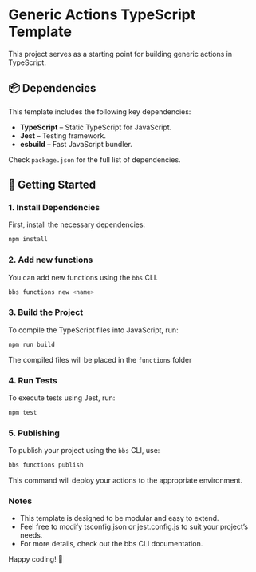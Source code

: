 # Generic Actions TypeScript Template

This project serves as a starting point for building generic actions in TypeScript.

## 📦 Dependencies

This template includes the following key dependencies:

- **TypeScript** – Static TypeScript for JavaScript.
- **Jest** – Testing framework.
- **esbuild** – Fast JavaScript bundler.

Check `package.json` for the full list of dependencies.

## 🚀 Getting Started

### 1. Install Dependencies

First, install the necessary dependencies:

```sh
npm install
```

### 2. Add new functions

You can add new functions using the `bbs` CLI.

```sh
bbs functions new <name>
```

### 3. Build the Project

To compile the TypeScript files into JavaScript, run:

```sh
npm run build
```

The compiled files will be placed in the `functions` folder

### 4. Run Tests

To execute tests using Jest, run:

```sh
npm test
```

### 5. Publishing

To publish your project using the `bbs` CLI, use:

```sh
bbs functions publish
```

This command will deploy your actions to the appropriate environment.

### Notes

- This template is designed to be modular and easy to extend.
- Feel free to modify tsconfig.json or jest.config.js to suit your project’s needs.
- For more details, check out the bbs CLI documentation.

Happy coding! 🚀
